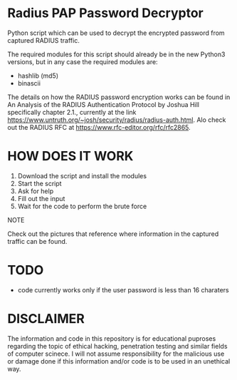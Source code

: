 # Radius PAP Password Decryptor

Python script which can be used to decrypt the encrypted password from captured RADIUS traffic.

The required modules for this script should already be in the new Python3 versions, but in any case the required modules are:
- hashlib (md5)
- binascii

The details on how the RADIUS password encryption works can be found in An Analysis of the RADIUS Authentication Protocol by Joshua Hill specifically chapter 2.1., currently at the link https://www.untruth.org/~josh/security/radius/radius-auth.html. Alo check out the RADIUS RFC at https://www.rfc-editor.org/rfc/rfc2865.

# HOW DOES IT WORK

1. Download the script and install the modules
2. Start the script
3. Ask for help
4. Fill out the input
5. Wait for the code to perform the brute force

NOTE

Check out the pictures that reference where information in the captured traffic can be found.

# TODO

- code currently works only if the user password is less than 16 charaters


# DISCLAIMER

The information and code in this repository is for educational puproses regarding the topic of ethical hacking, penetration testing and similar fields of computer scinece. I will not assume responsibility for the malicious use or damage done if this information and/or code is to be used in an unethical way.

